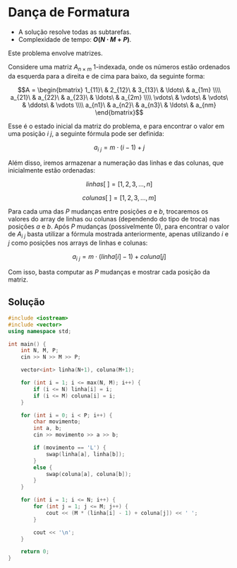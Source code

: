 # Dança de Formatura

- A solução resolve todas as subtarefas.
- Complexidade de tempo: **$O(N \cdot M + P)$**.

Este problema envolve matrizes.

Considere uma matriz $A_{n \times m}$ 1-indexada, onde os números estão ordenados da esquerda para a direita e de cima para baixo, da seguinte forma:

```math
A =
\begin{bmatrix}
  1_{11}\ & 2_{12}\ & 3_{13}\ & \ldots\ & a_{1m} \\\\
  a_{21}\ & a_{22}\ & a_{23}\ & \ldots\ & a_{2m} \\\\
  \vdots\ & \vdots\ & \vdots\ & \ddots\ & \vdots \\\\
  a_{n1}\ & a_{n2}\ & a_{n3}\ & \ldots\ & a_{nm}
  
\end{bmatrix}
```

Esse é o estado inicial da matriz do problema, e para encontrar o valor em uma posição $i \ j$, a seguinte fórmula pode ser definida:

$$a_{i \ j} = m \cdot (i - 1) + j$$

Além disso, iremos armazenar a numeração das linhas e das colunas, que inicialmente estão ordenadas:

$$linhas[\ ] = [1, 2, 3, \ldots, n]$$

$$colunas[\ ] = [1, 2, 3, \ldots, m]$$

Para cada uma das $P$ mudanças entre posições $a$ e $b$, trocaremos os valores do array de linhas ou colunas (dependendo do tipo de troca) nas posições $a$ e $b$. Após $P$ mudanças (possivelmente 0), para encontrar o valor de $A_{i \ j}$ basta utilizar a fórmula mostrada anteriormente, apenas utilizando $i$ e $j$ como posições nos arrays de linhas e colunas:

$$a_{i \ j} = m \cdot (linha[i] - 1) + coluna[j]$$

Com isso, basta computar as $P$ mudanças e mostrar cada posição da matriz.

## Solução

```cpp
#include <iostream>
#include <vector>
using namespace std;

int main() {
    int N, M, P;
    cin >> N >> M >> P;

    vector<int> linha(N+1), coluna(M+1);

    for (int i = 1; i <= max(N, M); i++) {
        if (i <= N) linha[i] = i;
        if (i <= M) coluna[i] = i;
    }

    for (int i = 0; i < P; i++) {
        char movimento;
        int a, b;
        cin >> movimento >> a >> b;

        if (movimento == 'L') {
            swap(linha[a], linha[b]);
        }
        else {
            swap(coluna[a], coluna[b]);
        }
    }

    for (int i = 1; i <= N; i++) {
        for (int j = 1; j <= M; j++) {
            cout << (M * (linha[i] - 1) + coluna[j]) << ' ';
        }

        cout << '\n';
    }

    return 0;
}
```
